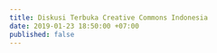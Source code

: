 ```yaml
---
title: Diskusi Terbuka Creative Commons Indonesia
date: 2019-01-23 18:50:00 +07:00
published: false
---
```


